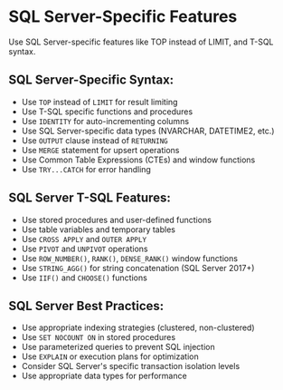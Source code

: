 # SQL Server-Specific Features

Use SQL Server-specific features like TOP instead of LIMIT, and T-SQL syntax.

## SQL Server-Specific Syntax:
- Use `TOP` instead of `LIMIT` for result limiting
- Use T-SQL specific functions and procedures
- Use `IDENTITY` for auto-incrementing columns
- Use SQL Server-specific data types (NVARCHAR, DATETIME2, etc.)
- Use `OUTPUT` clause instead of `RETURNING`
- Use `MERGE` statement for upsert operations
- Use Common Table Expressions (CTEs) and window functions
- Use `TRY...CATCH` for error handling

## SQL Server T-SQL Features:
- Use stored procedures and user-defined functions
- Use table variables and temporary tables
- Use `CROSS APPLY` and `OUTER APPLY`
- Use `PIVOT` and `UNPIVOT` operations
- Use `ROW_NUMBER()`, `RANK()`, `DENSE_RANK()` window functions
- Use `STRING_AGG()` for string concatenation (SQL Server 2017+)
- Use `IIF()` and `CHOOSE()` functions

## SQL Server Best Practices:
- Use appropriate indexing strategies (clustered, non-clustered)
- Use `SET NOCOUNT ON` in stored procedures
- Use parameterized queries to prevent SQL injection
- Use `EXPLAIN` or execution plans for optimization
- Consider SQL Server's specific transaction isolation levels
- Use appropriate data types for performance
